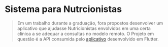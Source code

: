 # Sistema para Nutrcionistas
> Em um trabalho durante a graduação, fora propostos desenvolver um aplicativo que ajudasse Nutricionistas envolvidos em uma certa clínica a se adequar a consultas no modelo remoto. O Projeto em questão é a API consumida pelo [aplicativo](https://github.com/AndersonOli/sistema-consultas-nutricionista) desenvolvido em Flutter.
